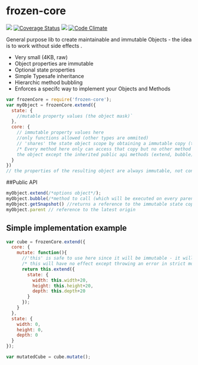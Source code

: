 # frozen-core
![](https://travis-ci.org/eimfach/frozen-core.svg?branch=master)
[![Coverage Status](https://coveralls.io/repos/eimfach/capsule-js/badge.svg?branch=master)](https://coveralls.io/r/eimfach/capsule-js?branch=master)
![](https://david-dm.org/eimfach/frozen-core.svg)
[![Code Climate](https://codeclimate.com/github/eimfach/capsule-js/badges/gpa.svg)](https://codeclimate.com/github/eimfach/capsule-js)

General purpose lib to create maintainable and immutable Objects - the idea is to work without side effects .

- Very small (4KB, raw)
- Object properties are immutable
- Optional state properties
- Simple Typesafe inheritance
- Hierarchic method bubbling
- Enforces a specifc way to implement your Objects and Methods

```javascript
var frozenCore = require('frozen-core');
var myObject = frozenCore.extend({
  state: {
    //mutable property values (the object mask)`
  },
  core: {
    // immutable property values here
    //only functions allowed (other types are ommited)
    // 'shares' the state object scope by obtaining a immutable copy (the snapshot) (lexical this refers to that snapshot)
    /* Every method here only can access that copy but no other method within 
    the object except the inherited public api methods (extend, bubble) */
  }
})
// the properties of the resulting object are always immutable, not configurable as the object itself too, one can't add new properties, remove or configure them
```
##Public API 
```javascript
myObject.extend(/*options object*/);
myObject.bubble(/*method to call (which will be executed on every parent)*/)
myObject.getSnapshot() //returns a reference to the immutable state copy
myObject.parent // reference to the latest origin
```

## Simple implementation example

```javascript
var cube = frozenCore.extend({
  core: {
    mutate: function(){
      //'this' is safe to use here since it will be immutable - it will refer to a copy of the state object
      /* this will have no effect except throwing an error in strict mode !*/this.width = 1;
      return this.extend({
        state: {
          width: this.width+20,
          height: this.height+20,
          depth: this.depth+20
        }
      });
    }
  },
  state: {
    width: 0,
    height: 0,
    depth: 0
  }
});

var mutatedCube = cube.mutate();
```
